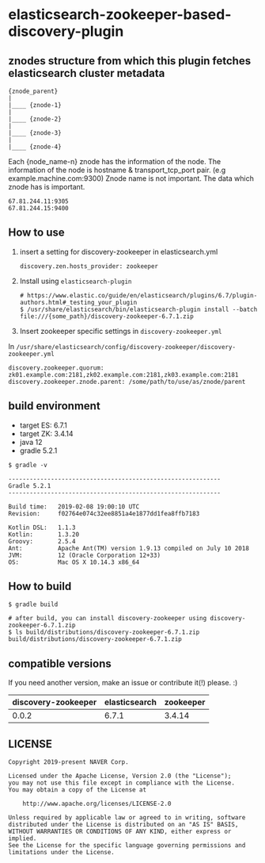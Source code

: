 # elasticsearch-zookeeper-based-discovery-plugin

## znodes structure from which this plugin fetches elasticsearch cluster metadata

```
{znode_parent}
|
|____ {znode-1}
|
|____ {znode-2}
|
|____ {znode-3}
|
|____ {znode-4}
```


Each {node_name-n} znode has the information of the node.
The information of the node is hostname & transport_tcp_port pair. (e.g example.machine.com:9300)
Znode name is not important. The data which znode has is important.

```
67.81.244.11:9305
67.81.244.15:9400
```


## How to use

1. insert a setting for discovery-zookeeper in elasticsearch.yml
   ```
   discovery.zen.hosts_provider: zookeeper
   ```

2. Install using ```elasticsearch-plugin```
   ```
   # https://www.elastic.co/guide/en/elasticsearch/plugins/6.7/plugin-authors.html#_testing_your_plugin
   $ /usr/share/elasticsearch/bin/elasticsearch-plugin install --batch file:///{some_path}/discovery-zookeeper-6.7.1.zip
   ```

3. Insert zookeeper specific settings in ```discovery-zookeeper.yml```

In ```/usr/share/elasticsearch/config/discovery-zookeeper/discovery-zookeeper.yml```

```
discovery.zookeeper.quorum: zk01.example.com:2181,zk02.example.com:2181,zk03.example.com:2181
discovery.zookeeper.znode.parent: /some/path/to/use/as/znode/parent
```

## build environment

- target ES: 6.7.1
- target ZK: 3.4.14
- java 12
- gradle 5.2.1

```
$ gradle -v

------------------------------------------------------------
Gradle 5.2.1
------------------------------------------------------------

Build time:   2019-02-08 19:00:10 UTC
Revision:     f02764e074c32ee8851a4e1877dd1fea8ffb7183

Kotlin DSL:   1.1.3
Kotlin:       1.3.20
Groovy:       2.5.4
Ant:          Apache Ant(TM) version 1.9.13 compiled on July 10 2018
JVM:          12 (Oracle Corporation 12+33)
OS:           Mac OS X 10.14.3 x86_64
```


## How to build

```
$ gradle build

# after build, you can install discovery-zookeeper using discovery-zookeeper-6.7.1.zip
$ ls build/distributions/discovery-zookeeper-6.7.1.zip
build/distributions/discovery-zookeeper-6.7.1.zip
```

## compatible versions

If you need another version, make an issue or contribute it(!) please. :)

|discovery-zookeeper|elasticsearch|zookeeper|
|---|---|---|
|0.0.2|6.7.1|3.4.14|

## LICENSE

```
Copyright 2019-present NAVER Corp.

Licensed under the Apache License, Version 2.0 (the "License");
you may not use this file except in compliance with the License.
You may obtain a copy of the License at

    http://www.apache.org/licenses/LICENSE-2.0

Unless required by applicable law or agreed to in writing, software
distributed under the License is distributed on an "AS IS" BASIS,
WITHOUT WARRANTIES OR CONDITIONS OF ANY KIND, either express or implied.
See the License for the specific language governing permissions and
limitations under the License.
```
